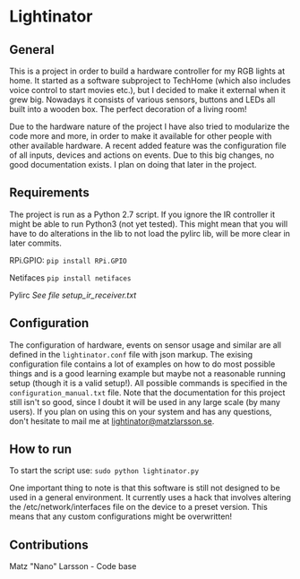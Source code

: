 # Lightinator
## General
This is a project in order to build a hardware controller for my RGB lights at home. It started as a software
subproject to TechHome (which also includes voice control to start movies etc.), but I decided to make it
external when it grew big. Nowadays it consists of various sensors, buttons and LEDs all built into a wooden
box. The perfect decoration of a living room!

Due to the hardware nature of the project I have also tried to modularize the code more and more, in order to 
make it available for other people with other available hardware. A recent added feature was the configuration
file of all inputs, devices and actions on events. Due to this big changes, no good documentation exists. I plan
on doing that later in the project.

## Requirements
The project is run as a Python 2.7 script. If you ignore the IR controller it might be able to run Python3 (not yet
tested). This might mean that you will have to do alterations in the lib to not load the pylirc lib, will be more
clear in later commits.

RPi.GPIO:
`pip install RPi.GPIO`

Netifaces
`pip install netifaces`

Pylirc
*See file setup_ir_receiver.txt*

## Configuration
The configuration of hardware, events on sensor usage and similar are all defined in the `lightinator.conf` file with
json markup. The exising configuration file contains a lot of examples on how to do most possible things and is a good
learning example but maybe not a reasonable running setup (though it is a valid setup!). All possible commands is
specified in the `configuration_manual.txt` file. Note that the documentation for this project still isn't so good, since
I doubt it will be used in any large scale (by many users). If you plan on using this on your system and has any questions,
don't hesitate to mail me at lightinator@matzlarsson.se.

## How to run
To start the script use:
`sudo python lightinator.py`

One important thing to note is that this software is still not designed to be used in a general environment. It currently
uses a hack that involves altering the /etc/network/interfaces file on the device to a preset version. This means that
any custom configurations might be overwritten!

## Contributions
Matz "Nano" Larsson - Code base